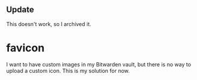 ## Update
This doesn't work, so I archived it.
# favicon
I want to have custom images in my Bitwarden vault, but there is no way to upload a custom icon. This is my solution for now.
